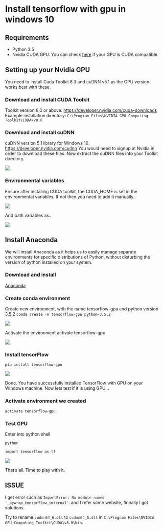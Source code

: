 # Install tensorflow with gpu in windows 10

## Requirements

- Python 3.5
- Nvidia CUDA GPU. You can check [here](https://developer.nvidia.com/cuda-gpus) if your GPU is CUDA compatible.

## Setting up your Nvidia GPU

You need to install Cuda Toolkit 8.0 and cuDNN v5.1 as the GPU version works best with these.



### Download and install CUDA Toolkit

Toolkit version 8.0 or above: https://developer.nvidia.com/cuda-downloads
Example installation directory: `C:\Program Files\NVIDIA GPU Computing Toolkit\CUDA\v8.0`

### Download and install cuDNN

cuDNN version 5.1 library for Windows 10: https://developer.nvidia.com/cudnn
You would need to signup at Nvidia in order to download these files. Now extract the cuDNN files into your Toolkit directory.

![](https://ooo.0o0.ooo/2017/06/24/594dd1ea6ab0a.jpg)
 
### Environmental variables
Ensure after installing CUDA toolkit, the CUDA_HOME is set in the environmental variables. If not then you need to add it manually..

![](https://ooo.0o0.ooo/2017/06/24/594dcb90118c2.png)

And path variables as..

![](https://ooo.0o0.ooo/2017/06/24/594dcbf8eb6ac.png)

## Install Anaconda

We will install Anaconda as it helps us to easily manage separate environments for specific distributions of Python, without disturbing the version of python installed on your system.

### Download and install 

[Anaconda](https://www.continuum.io/downloads)

### Create conda environment

Create new environment, with the name tensorflow-gpu and python version 3.5.2
`conda create -n tensorflow-gpu python=3.5.2`

![](https://ooo.0o0.ooo/2017/06/24/594dd073b87d8.png)

Activate the environment activate tensorflow-gpu

![](https://ooo.0o0.ooo/2017/06/24/594dd0df09aaa.png)

### Install tensorFlow

`pip install tensorflow-gpu`

![](https://ooo.0o0.ooo/2017/06/24/594dd10d769a5.png)
 

Done. You have successfully installed TensorFlow with GPU on your Windows machine.
Now lets test if it is using GPU…

### Activate environment we created

`activate tensorflow-gpu`

### Test GPU

Enter into python shell

`python`

`import tensorflow as tf`

![](https://ooo.0o0.ooo/2017/06/24/594dd238eb3e4.png)


That’s all. Time to play with it.

## ISSUE

I get error such as `ImportError: No module named '_pywrap_tensorflow_internal'`. and I refer some website, finnally I got solutions.

Try to rename `cudnn64_6.dll` to `cudnn64_5.dll` in `C:\Program Files\NVIDIA GPU Computing Toolkit\CUDA\v8.0\bin`.

